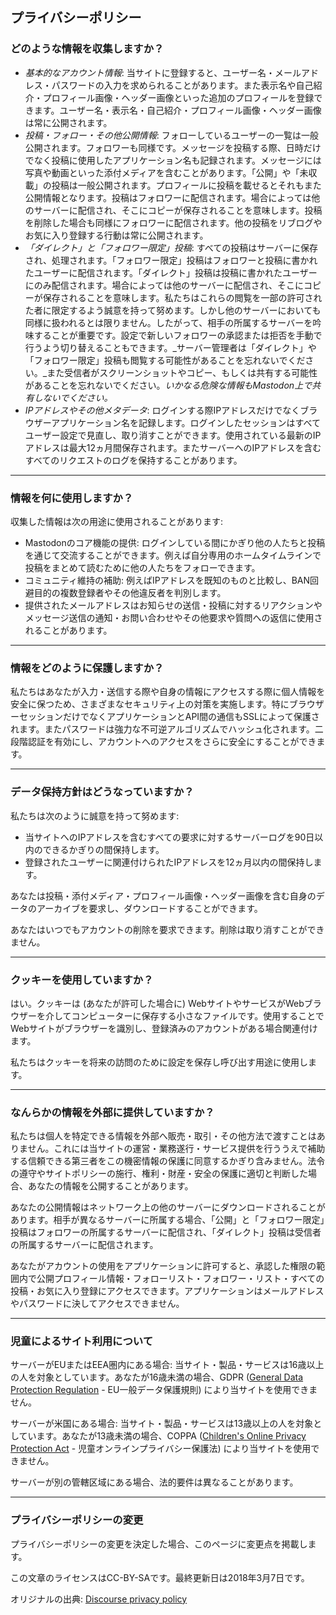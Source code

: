プライバシーポリシー
----------

### どのような情報を収集しますか？

*   _基本的なアカウント情報_: 当サイトに登録すると、ユーザー名・メールアドレス・パスワードの入力を求められることがあります。また表示名や自己紹介・プロフィール画像・ヘッダー画像といった追加のプロフィールを登録できます。ユーザー名・表示名・自己紹介・プロフィール画像・ヘッダー画像は常に公開されます。
*   _投稿・フォロー・その他公開情報_: フォローしているユーザーの一覧は一般公開されます。フォロワーも同様です。メッセージを投稿する際、日時だけでなく投稿に使用したアプリケーション名も記録されます。メッセージには写真や動画といった添付メディアを含むことがあります。「公開」や「未収載」の投稿は一般公開されます。プロフィールに投稿を載せるとそれもまた公開情報となります。投稿はフォロワーに配信されます。場合によっては他のサーバーに配信され、そこにコピーが保存されることを意味します。投稿を削除した場合も同様にフォロワーに配信されます。他の投稿をリブログやお気に入り登録する行動は常に公開されます。
*   _「ダイレクト」と「フォロワー限定」投稿_: すべての投稿はサーバーに保存され、処理されます。「フォロワー限定」投稿はフォロワーと投稿に書かれたユーザーに配信されます。「ダイレクト」投稿は投稿に書かれたユーザーにのみ配信されます。場合によっては他のサーバーに配信され、そこにコピーが保存されることを意味します。私たちはこれらの閲覧を一部の許可された者に限定するよう誠意を持って努めます。しかし他のサーバーにおいても同様に扱われるとは限りません。したがって、相手の所属するサーバーを吟味することが重要です。設定で新しいフォロワーの承認または拒否を手動で行うよう切り替えることもできます。_サーバー管理者は「ダイレクト」や「フォロワー限定」投稿も閲覧する可能性があることを忘れないでください。_また受信者がスクリーンショットやコピー、もしくは共有する可能性があることを忘れないでください。_いかなる危険な情報もMastodon上で共有しないでください。_
*   _IPアドレスやその他メタデータ_: ログインする際IPアドレスだけでなくブラウザーアプリケーション名を記録します。ログインしたセッションはすべてユーザー設定で見直し、取り消すことができます。使用されている最新のIPアドレスは最大12ヵ月間保存されます。またサーバーへのIPアドレスを含むすべてのリクエストのログを保持することがあります。

* * *

### 情報を何に使用しますか？

収集した情報は次の用途に使用されることがあります:

*   Mastodonのコア機能の提供: ログインしている間にかぎり他の人たちと投稿を通じて交流することができます。例えば自分専用のホームタイムラインで投稿をまとめて読むために他の人たちをフォローできます。
*   コミュニティ維持の補助: 例えばIPアドレスを既知のものと比較し、BAN回避目的の複数登録者やその他違反者を判別します。
*   提供されたメールアドレスはお知らせの送信・投稿に対するリアクションやメッセージ送信の通知・お問い合わせやその他要求や質問への返信に使用されることがあります。

* * *

### 情報をどのように保護しますか？

私たちはあなたが入力・送信する際や自身の情報にアクセスする際に個人情報を安全に保つため、さまざまなセキュリティ上の対策を実施します。特にブラウザーセッションだけでなくアプリケーションとAPI間の通信もSSLによって保護されます。またパスワードは強力な不可逆アルゴリズムでハッシュ化されます。二段階認証を有効にし、アカウントへのアクセスをさらに安全にすることができます。

* * *

### データ保持方針はどうなっていますか？

私たちは次のように誠意を持って努めます:

*   当サイトへのIPアドレスを含むすべての要求に対するサーバーログを90日以内のできるかぎりの間保持します。
*   登録されたユーザーに関連付けられたIPアドレスを12ヵ月以内の間保持します。

あなたは投稿・添付メディア・プロフィール画像・ヘッダー画像を含む自身のデータのアーカイブを要求し、ダウンロードすることができます。

あなたはいつでもアカウントの削除を要求できます。削除は取り消すことができません。

* * *

### クッキーを使用していますか？

はい。クッキーは (あなたが許可した場合に) WebサイトやサービスがWebブラウザーを介してコンピューターに保存する小さなファイルです。使用することでWebサイトがブラウザーを識別し、登録済みのアカウントがある場合関連付けます。

私たちはクッキーを将来の訪問のために設定を保存し呼び出す用途に使用します。

* * *

### なんらかの情報を外部に提供していますか？

私たちは個人を特定できる情報を外部へ販売・取引・その他方法で渡すことはありません。これには当サイトの運営・業務遂行・サービス提供を行ううえで補助する信頼できる第三者をこの機密情報の保護に同意するかぎり含みません。法令の遵守やサイトポリシーの施行、権利・財産・安全の保護に適切と判断した場合、あなたの情報を公開することがあります。

あなたの公開情報はネットワーク上の他のサーバーにダウンロードされることがあります。相手が異なるサーバーに所属する場合、「公開」と「フォロワー限定」投稿はフォロワーの所属するサーバーに配信され、「ダイレクト」投稿は受信者の所属するサーバーに配信されます。

あなたがアカウントの使用をアプリケーションに許可すると、承認した権限の範囲内で公開プロフィール情報・フォローリスト・フォロワー・リスト・すべての投稿・お気に入り登録にアクセスできます。アプリケーションはメールアドレスやパスワードに決してアクセスできません。

* * *

### 児童によるサイト利用について

サーバーがEUまたはEEA圏内にある場合: 当サイト・製品・サービスは16歳以上の人を対象としています。あなたが16歳未満の場合、GDPR ([General Data Protection Regulation](https://en.wikipedia.org/wiki/General_Data_Protection_Regulation) - EU一般データ保護規則) により当サイトを使用できません。

サーバーが米国にある場合: 当サイト・製品・サービスは13歳以上の人を対象としています。あなたが13歳未満の場合、COPPA ([Children's Online Privacy Protection Act](https://en.wikipedia.org/wiki/Children%27s_Online_Privacy_Protection_Act) - 児童オンラインプライバシー保護法) により当サイトを使用できません。

サーバーが別の管轄区域にある場合、法的要件は異なることがあります。

* * *

### プライバシーポリシーの変更

プライバシーポリシーの変更を決定した場合、このページに変更点を掲載します。

この文章のライセンスはCC-BY-SAです。最終更新日は2018年3月7日です。

オリジナルの出典: [Discourse privacy policy](https://github.com/discourse/discourse)